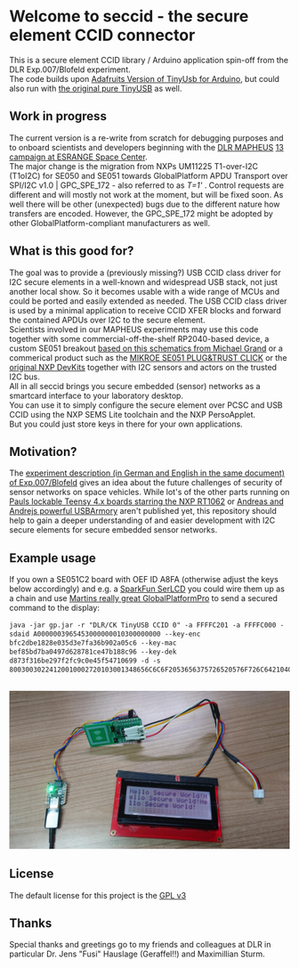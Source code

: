 # Welcome to seccid - the secure element CCID connector

This is a secure element CCID library / Arduino application spin-off from the DLR Exp.007/Blofeld experiment.\
The code builds upon [Adafruits Version of TinyUsb for Arduino](https://github.com/adafruit/Adafruit_TinyUSB_Arduino), but could also run with [the original pure TinyUSB](https://github.com/hathach/tinyusb) as well.

## Work in progress

The current version is a re-write from scratch for debugging purposes and to onboard scientists and developers beginning with the [DLR MAPHEUS](https://www.dlr.de/mp/en/desktopdefault.aspx/tabid-13266/23204_read-80521/) [13 campaign at ESRANGE Space Center](https://sscspace.com/esrange/rocket-ballon-activities/).\
The major change is the migration from NXPs UM11225 T1-over-I2C (T1oI2C) for SE050 and SE051 towards GlobalPlatform APDU Transport over SPI/I2C v1.0 | GPC_SPE_172 - also referred to as *T=1'* . Control requests are different and will mostly not work at the moment, but will be fixed soon. As well there will be other (unexpected) bugs due to the different nature how transfers are encoded. However, the GPC_SPE_172 might be adopted by other GlobalPlatform-compliant manufacturers as well.

## What is this good for?

The goal was to provide a (previously missing?) USB CCID class driver for I2C secure elements in a well-known and widespread USB stack, not just another local show. So it becomes usable with a wide range of MCUs and could be ported and easily extended as needed. The USB CCID class driver is used by a minimal application to receive CCID XFER blocks and forward the contained APDUs over I2C to the secure element.\
Scientists involved in our MAPHEUS experiments may use this code together with some commercial-off-the-shelf RP2040-based device, a custom SE051 breakout [based on this schematics from Michael Grand](https://github.com/mimok/se050-breakout) or a commerical product such as the [MIKROE SE051 PLUG&TRUST CLICK](https://www.mikroe.com/se051-plugtrust-click) or the [original NXP DevKits](https://nxp.com/SE051) together with I2C sensors and actors on the trusted I2C bus.\
All in all seccid brings you secure embedded (sensor) networks as a smartcard interface to your laboratory desktop.\
You can use it to simply configure the secure element over PCSC and USB CCID using the NXP SEMS Lite toolchain and the NXP PersoApplet.\
But you could just store keys in there for your own applications.

## Motivation?

The [experiment description (in German and English in the same document) of Exp.007/Blofeld](docs/Exp007_Blofled%20MP12%20Experiment%20Description%20de_en.pdf) gives an idea about the future challenges of security of sensor networks on space vehicles. While lot's of the other parts running on [Pauls lockable Teensy 4.x boards starring the NXP RT1062](https://github.com/PaulStoffregen/cores) or [Andreas and Andrejs powerful USBArmory](https://github.com/usbarmory/usbarmory) aren't published yet, this repository should help to gain a deeper understanding of and easier development with I2C secure elements for secure embedded sensor networks.

## Example usage

If you own a SE051C2 board with OEF ID A8FA (otherwise adjust the keys below accordingly) and e.g. a [SparkFun SerLCD](https://github.com/sparkfun/OpenLCD) you could wire them up as a chain and use [Martins really great GlobalPlatformPro](https://github.com/martinpaljak/GlobalPlatformPro) to send a secured command to the display:
```
java -jar gp.jar -r "DLR/CK TinyUSB CCID 0" -a FFFFC201 -a FFFFC000 -sdaid A0000003965453000000010300000000 --key-enc bfc2dbe1828e035d3e7fa36b902a05c6 --key-mac bef85bd7ba0497d628781ce47b188c96 --key-dek d873f316be297f2fc9c0e45f54710699 -d -s 80030030224120010002720103001348656C6C6F2053656375726520576F726C64210400020001
```
\
![An Adafruit QtPy RP2040, a NXP SE051 and a SparkFun SerLCD wired together displaying a hello-message on the LCD](docs/QtPy2040-SE051-SerLCD.jpeg)



## License

The default license for this project is the [GPL v3](LICENSE)

## Thanks

Special thanks and greetings go to my friends and colleagues at DLR in particular Dr. Jens "Fusi" Hauslage (Geraffel!!) and Maximillian Sturm.


